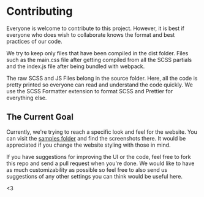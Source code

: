 # Contributing 
Everyone is welcome to contribute to this project. However, it is best if everyone who does wish to collaborate knows the format and best practices of our code.

We try to keep only files that have been compiled in the dist folder. Files such as the main.css file after getting compiled from all the SCSS partials and the index.js file after being bundled with webpack.

The raw SCSS and JS Files belong in the source folder. Here, all the code is pretty printed so everyone can read and understand the code quickly. We use the SCSS Formatter extension to format SCSS and Prettier for everything else.

## The Current Goal
Currently, we're trying to reach a specific look and feel for the website. You can visit the [samples folder](https://github.com/Martarang/Brawlhalla-picking/tree/main/samples) and find the screenshots there. It would be appreciated if you change the website styling with those in mind.

If you have suggestions for improving the UI or the code, feel free to fork this repo and send a pull request when you're done. We would like to have as much customizability as possible so feel free to also send us suggestions of any other settings you can think would be useful here.

<3